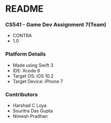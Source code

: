 # README #

### CS541 - Game Dev Assignment 7(Team) ###

* CONTRA
* 1.0

### Platform Details ###

* Made using Swift 3
* IDE: Xcode 8
* Target OS: iOS 10.2
* Target Device: iPhone 7


### Contributors ###

* Harshad C Loya
* Souritra Das Gupta
* Nimesh Pradhan